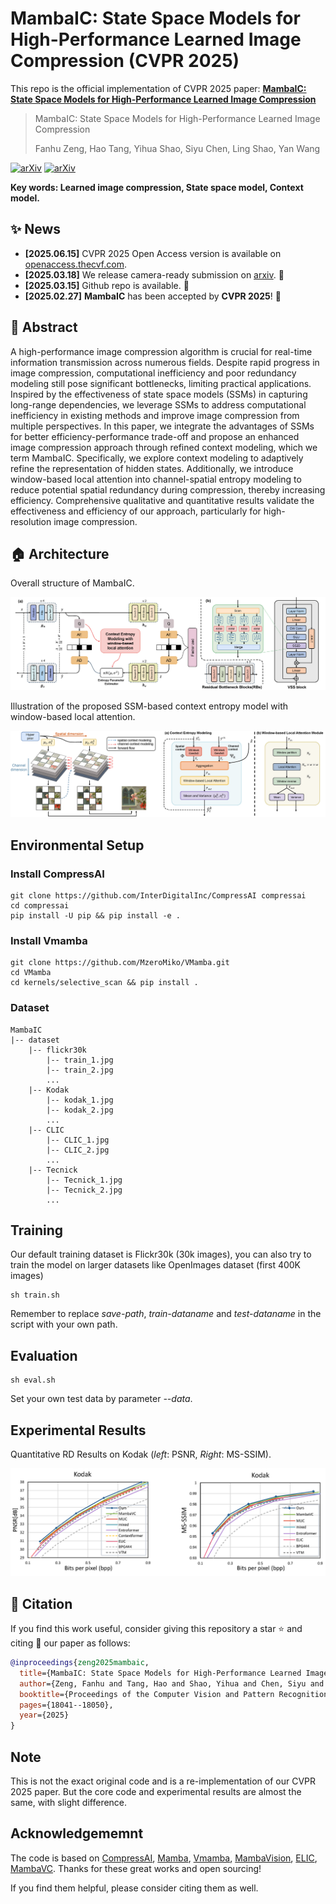 # MambaIC: State Space Models for High-Performance Learned Image Compression (CVPR 2025)

This repo is the official implementation of CVPR 2025 paper: [**MambaIC: State Space Models for High-Performance Learned Image Compression**](https://arxiv.org/abs/2503.12461)

> MambaIC: State Space Models for High-Performance Learned Image Compression
>
> Fanhu Zeng, Hao Tang, Yihua Shao, Siyu Chen, Ling Shao, Yan Wang

[![arXiv](https://img.shields.io/badge/Arxiv-2503.12461-b31b1b.svg?logo=arXiv)](https://arxiv.org/abs/2503.12461) [![arXiv](https://img.shields.io/badge/TheCVF-Paper-blue.svg?logo=cvf)](https://openaccess.thecvf.com/content/CVPR2025/papers/Zeng_MambaIC_State_Space_Models_for_High-Performance_Learned_Image_Compression_CVPR_2025_paper.pdf)

**Key words: Learned image compression, State space model, Context model.**

## :sparkles: News
- **[2025.06.15]** CVPR 2025 Open Access version is available on [openaccess.thecvf.com](https://openaccess.thecvf.com/content/CVPR2025/papers/Zeng_MambaIC_State_Space_Models_for_High-Performance_Learned_Image_Compression_CVPR_2025_paper.pdf).
- **[2025.03.18]** We release camera-ready submission on [arxiv](https://arxiv.org/abs/2503.12461). :cake:
- **[2025.03.15]** Github repo is available. :candy:
- **[2025.02.27]** **MambaIC** has been accepted by **CVPR 2025**! :tada:


## :open_book: Abstract
A high-performance image compression algorithm is crucial for real-time information transmission across numerous fields. Despite rapid progress in image compression, computational inefficiency and poor redundancy modeling still pose significant bottlenecks, limiting practical applications. Inspired by the effectiveness of state space models (SSMs) in capturing long-range dependencies, we leverage SSMs to address computational inefficiency in existing methods and improve image compression from multiple perspectives. In this paper, we integrate the advantages of SSMs for better efficiency-performance trade-off and propose an enhanced image compression approach through refined context modeling, which we term MambaIC. Specifically, we explore context modeling to adaptively refine the representation of hidden states. Additionally, we introduce window-based local attention into channel-spatial entropy modeling to reduce potential spatial redundancy during compression, thereby increasing efficiency. Comprehensive qualitative and quantitative results validate the effectiveness and efficiency of our approach, particularly for high-resolution image compression.

## :house: Architecture

Overall structure of MambaIC.

![structure](figures/structure.png)

Illustration of the proposed SSM-based context entropy model with window-based local attention.

![context](figures/context.png)

## Environmental Setup
### Install CompressAI
```
git clone https://github.com/InterDigitalInc/CompressAI compressai
cd compressai
pip install -U pip && pip install -e .
```

### Install Vmamba
```
git clone https://github.com/MzeroMiko/VMamba.git
cd VMamba
cd kernels/selective_scan && pip install .
```
### Dataset

```
MambaIC
|-- dataset
    |-- flickr30k
        |-- train_1.jpg
        |-- train_2.jpg
        ...
    |-- Kodak
        |-- kodak_1.jpg
        |-- kodak_2.jpg
        ...
    |-- CLIC
        |-- CLIC_1.jpg
        |-- CLIC_2.jpg
        ... 
    |-- Tecnick
        |-- Tecnick_1.jpg
        |-- Tecnick_2.jpg
        ...
```


###

## Training 
Our default training dataset is Flickr30k (30k images), you can also try to train the model on larger datasets like OpenImages dataset (first 400K images)
```
sh train.sh
```
Remember to replace *save-path*, *train-dataname* and *test-dataname* in the script with your own path.

## Evaluation
```
sh eval.sh
```
Set your own test data by parameter *--data*.

## Experimental Results

Quantitative RD Results on Kodak (*left*: PSNR, *Right*: MS-SSIM).

![results](figures/results.png)

## :blue_book: Citation
If you find this work useful, consider giving this repository a star :star: and citing :bookmark_tabs: our paper as follows:

```bibtex
@inproceedings{zeng2025mambaic,
  title={MambaIC: State Space Models for High-Performance Learned Image Compression},
  author={Zeng, Fanhu and Tang, Hao and Shao, Yihua and Chen, Siyu and Shao, Ling and Wang, Yan},
  booktitle={Proceedings of the Computer Vision and Pattern Recognition Conference},
  pages={18041--18050},
  year={2025}
}
```

## Note
This is not the exact original code and is a re-implementation of our CVPR 2025 paper. But the core code and experimental results are almost the same, with slight difference.

## Acknowledgememnt

The code is based on [CompressAI](https://github.com/InterDigitalInc/CompressAI), [Mamba](https://github.com/state-spaces/mamba), [Vmamba](https://github.com/MzeroMiko/VMamba), [MambaVision](https://github.com/NVlabs/MambaVision), [ELIC](https://github.com/VincentChandelier/ELiC-ReImplemetation), [MambaVC](https://github.com/QinSY123/2024-MambaVC). Thanks for these great works and open sourcing! 

If you find them helpful, please consider citing them as well. 
